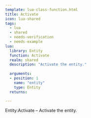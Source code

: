 ```yaml
---
template: lua-class-function.html
title: Activate
icon: lua-shared
tags:
  - lua
  - shared
  - needs-verification
  - needs-example
lua:
  library: Entity
  function: Activate
  realm: shared
  description: "Activate the entity."
  
  arguments:
  - position: 1
    name: "entity"
    type: Entity
  returns:
    
---
```


<div class="lua__search__keywords">
Entity:Activate &#x2013; Activate the entity.
</div>
